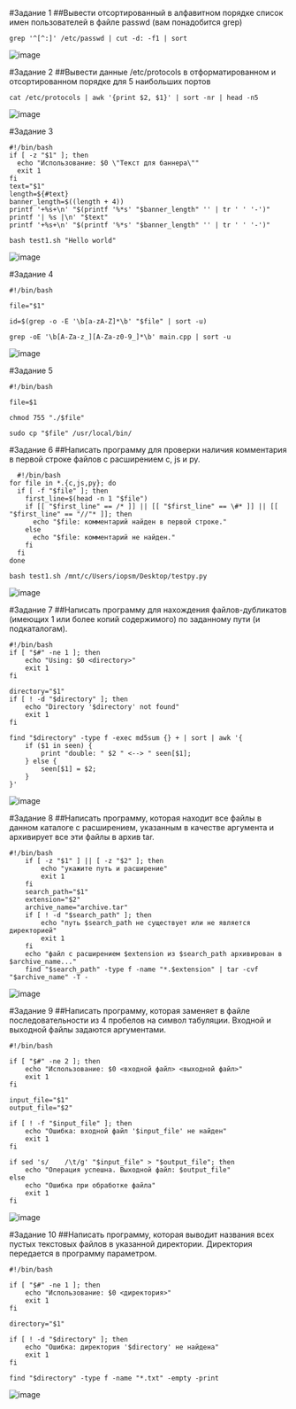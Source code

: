 #Задание 1
##Вывести отсортированный в алфавитном порядке список имен пользователей в файле passwd (вам понадобится grep)

```
grep '^[^:]' /etc/passwd | cut -d: -f1 | sort
```

![image](https://github.com/user-attachments/assets/e340ba90-2967-4e6f-bd08-d9d9a217a53b)

#Задание 2
##Вывести данные /etc/protocols в отформатированном и отсортированном порядке для 5 наибольших портов

```
cat /etc/protocols | awk '{print $2, $1}' | sort -nr | head -n5
```

![image](https://github.com/user-attachments/assets/f75dd078-3458-49de-a835-6394695522b6)

#Задание 3

```
#!/bin/bash
if [ -z "$1" ]; then
  echo "Использование: $0 \"Текст для баннера\""
  exit 1
fi
text="$1"
length=${#text}
banner_length=$((length + 4))
printf '+%s+\n' "$(printf '%*s' "$banner_length" '' | tr ' ' '-')"
printf '| %s |\n' "$text"
printf '+%s+\n' "$(printf '%*s' "$banner_length" '' | tr ' ' '-')"
```

```
bash test1.sh "Hello world"
```

![image](https://github.com/user-attachments/assets/976dd40d-d88c-43ce-851e-f75c65bd5718)

#Задание 4

```
#!/bin/bash

file="$1"

id=$(grep -o -E '\b[a-zA-Z]*\b' "$file" | sort -u)
```

```
grep -oE '\b[A-Za-z_][A-Za-z0-9_]*\b' main.cpp | sort -u
```

![image](https://github.com/user-attachments/assets/fe8bc0d7-5f1d-40aa-a600-baf860b8aeb8)

#Задание 5

```
#!/bin/bash

file=$1

chmod 755 "./$file"

sudo cp "$file" /usr/local/bin/
```
#Задание 6
##Написать программу для проверки наличия комментария в первой строке файлов с расширением c, js и py.

```
  #!/bin/bash
for file in *.{c,js,py}; do
  if [ -f "$file" ]; then
    first_line=$(head -n 1 "$file")
    if [[ "$first_line" == /* ]] || [[ "$first_line" == \#* ]] || [[ "$first_line" == "//"* ]]; then
      echo "$file: комментарий найден в первой строке."
    else
      echo "$file: комментарий не найден."
    fi
  fi
done
```

```
bash test1.sh /mnt/c/Users/iopsm/Desktop/testpy.py
```

![image](https://github.com/user-attachments/assets/908a34ef-2cf6-48c2-bbd7-489e04011704)

#Задание 7
##Написать программу для нахождения файлов-дубликатов (имеющих 1 или более копий содержимого) по заданному пути (и подкаталогам).

```
#!/bin/bash
if [ "$#" -ne 1 ]; then
    echo "Using: $0 <directory>"
    exit 1
fi

directory="$1"
if [ ! -d "$directory" ]; then
    echo "Directory '$directory' not found"
    exit 1
fi

find "$directory" -type f -exec md5sum {} + | sort | awk '{
    if ($1 in seen) {
        print "double: " $2 " <--> " seen[$1];
    } else {
        seen[$1] = $2;
    }
}'
```

![image](https://github.com/user-attachments/assets/d3edc65c-ce4c-48f1-83d1-fbfeaf026acc)

#Задание 8
##Написать программу, которая находит все файлы в данном каталоге с расширением, указанным в качестве аргумента и архивирует все эти файлы в архив tar.

```
#!/bin/bash
    if [ -z "$1" ] || [ -z "$2" ]; then
        echo "укажите путь и расширение"
        exit 1
    fi
    search_path="$1"
    extension="$2"
    archive_name="archive.tar"
    if [ ! -d "$search_path" ]; then
        echo "путь $search_path не существует или не является директорией"
        exit 1
    fi
    echo "файл с расширением $extension из $search_path архивирован в $archive_name..."
    find "$search_path" -type f -name "*.$extension" | tar -cvf "$archive_name" -T -
```

![image](https://github.com/user-attachments/assets/d8df4b8b-1c3b-40cc-9003-c3d668703183)

#Задание 9
##Написать программу, которая заменяет в файле последовательности из 4 пробелов на символ табуляции. Входной и выходной файлы задаются аргументами.

```
#!/bin/bash

if [ "$#" -ne 2 ]; then
    echo "Использование: $0 <входной файл> <выходной файл>"
    exit 1
fi

input_file="$1"
output_file="$2"

if [ ! -f "$input_file" ]; then
    echo "Ошибка: входной файл '$input_file' не найден"
    exit 1
fi

if sed 's/    /\t/g' "$input_file" > "$output_file"; then
    echo "Операция успешна. Выходной файл: $output_file"
else
    echo "Ошибка при обработке файла"
    exit 1
fi
```
![image](https://github.com/user-attachments/assets/da35faf2-b334-4563-9864-dc281a16b565)

#Задание 10
##Написать программу, которая выводит названия всех пустых текстовых файлов в указанной директории. Директория передается в программу параметром.

```
#!/bin/bash

if [ "$#" -ne 1 ]; then
    echo "Использование: $0 <директория>"
    exit 1
fi

directory="$1"

if [ ! -d "$directory" ]; then
    echo "Ошибка: директория '$directory' не найдена"
    exit 1
fi

find "$directory" -type f -name "*.txt" -empty -print
```

![image](https://github.com/user-attachments/assets/b3cd025f-7e97-4676-ac5a-9341db77f0be)
